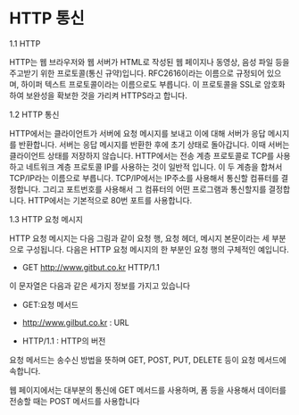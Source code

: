 # HTTP 통신

1.1 HTTP

HTTP는 웹 브라우저와 웹 서버가 HTML로 작성된 웹 페이지나 동영상, 음성 파일 등을 주고받기 위한 프로토콜(통신 규약)입니다.
RFC2616이라는 이름으로 규정되어 있으며, 하이퍼 텍스트 프로토콜이라는 이름으로도 부릅니다.
이 프로토콜을 SSL로 암호화하여 보완성을 확보한 것을 가리켜 HTTPS라고 합니다.

1.2 HTTP 통신

HTTP에서는 클라이언트가 서버에 요청 메시지를 보내고 이에 대해 서버가 응답 메시지를 반환합니다.
서버는 응답 메시지를 반환한 후에 초기 상태로 돌아갑니다. 이때 서버는 클라이언트 상태를 저장하지 않습니다.
HTTP에서는 전송 계층 프로토콜로 TCP를 사용하고 네트워크 계층 프로토콜 IP를 사용하는 것이 일반적 입니다.
이 두 계층을 합쳐서 TCP/IP라는 이름으로 부릅니다. TCP/IP에서는 IP주소를 사용해서 통신할 컴퓨터를 결정합니다.
그리고 포트번호를 사용해서 그 컴퓨터의 어떤 프로그램과 통신할지를 결정합니다.
HTTP에서는 기본적으로 80번 포트를 사용합니다.

1.3 HTTP 요청 메시지

HTTP 요청 메시지는 다음 그림과 같이 요청 행, 요청 헤더, 메시지 본문이라는 세 부분으로 구성됩니다.
다음은 HTTP 요청 메시지의 한 부분인 요청 행의 구체적인 예입니다.
+ GET http://www.gitbut.co.kr HTTP/1.1

이 문자열은 다음과 같은 세가지 정보를 가지고 있습니다

+ GET:요청 메서드

+ http://www.gilbut.co.kr : URL

+ HTTP/1.1 : HTTP의 버전

요청 메서드는 송수신 방법을 뜻하며 GET, POST, PUT, DELETE 등이 요청 메서드에 속합니다.

웹 페이지에서는 대부분의 통신에 GET 메서드를 사용하며, 폼 등을 사용해서 데이터를 전송할 때는 POST 메서드를 사용합니다
